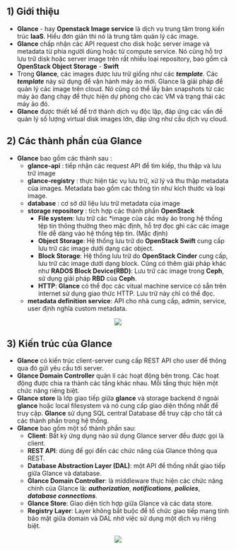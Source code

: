## **1) Giới thiệu**
- **Glance** - hay **Openstack Image service** là dịch vụ trung tâm trong kiến trúc **IaaS**. Hiểu đơn giản thì nó là trung tâm quản lý các image.
- **Glance** chấp nhận các API request cho disk hoặc server image và metadata từ phía người dùng hoặc từ compute service. Nó cũng hỗ trợ lưu trữ disk hoặc server image trên rất nhiều loại repository, bao gồm cả **OpenStack Object Storage** - **Swift**
- Trong **Glance**, các images được lưu trữ giống như các ***template***. Các ***template*** này sử dụng để vận hành máy ảo mới. Glance là giải pháp để quản lý các image trên cloud. Nó cũng có thể lấy bản snapshots từ các máy ảo đang chạy để thực hiện dự phòng cho các VM và trạng thái các máy ảo đó.
- **Glance** được thiết kế để trở thành dịch vụ độc lập, đáp ứng các vấn đề quản lý số lượng virtual disk images lớn, đáp ứng như cầu dịch vụ cloud.
## **2) Các thành phần của Glance**
- **Glance** bao gồm các thành sau :
    - **glance-api** : tiếp nhận các request API để tìm kiếp, thu thập và lưu trữ image
    - **glance-registry** : thực hiện tác vụ lưu trữ, xử lý và thu thập metadata của images. Metadata bao gồm các thông tin như kích thước và loại image.
    - **database** : cơ sở dữ liệu lưu trữ metadata của image
    - **storage repository** : tích hợp các thành phần **OpenStack**
        - **File system**: lưu trữ các *image của các máy ảo trong hệ thống tệp tin thông thường theo mặc định, hỗ trợ đọc ghi các các image file dễ dàng vào hệ thống tệp tin. (Mặc định)
        - **Object Storage**: Hệ thống lưu trữ do **OpenStack Swift** cung cấp lưu trữ các image dưới dạng các object.
        - **Block Storage**: Hệ thống lưu trữ do **OpenStack Cinder** cung cấp, lưu trữ các image dưới dạng block. Cũng có thêm giải pháp khác như **RADOS Block Device(RBD)**: Lưu trữ các image trong **Ceph**, sử dụng giải pháp **RBD** của **Ceph**.
        - **HTTP**: **Glance** có thể đọc các vitual machine service có sẵn trên internet sử dụng giao thức HTTP. Lưu trữ này chỉ có thể đọc.
    - **metadata definition service**: API cho nhà cung cấp, admin, service, user định nghĩa custom metadata.

<p align=center><img src="https://i.imgur.com/4XnCpJk.png"></p>

## **3) Kiến trúc của Glance**
- **Glance** có kiến trúc client-server cung cấp REST API cho user để thông qua đó gửi yêu cầu tới server.
- **Glance Domain Controller** quản lí các hoạt động bên trong. Các hoạt động được chia ra thành các tầng khác nhau. Mỗi tầng thực hiện một chức năng riêng biệt.
- **Glance store** là lớp giao tiếp giữa **glance** và storage backend ở ngoài **glance** hoặc local filesystem và nó cung cấp giao diện thống nhất để truy cập. **Glance** sử dụng SQL central Database để truy cập cho tất cả các thành phần trong hệ thống.
- **Glance** bao gồm một số thành phần sau:
    - **Client**: Bất kỳ ứng dụng nào sử dụng Glance server đều được gọi là client.
    - **REST API**: dùng để gọi đến các chức năng của Glance thông qua REST.
    - **Database Abstraction Layer (DAL)**: một API để thống nhất giao tiếp giữa Glance và database.
    - **Glance Domain Controller**: là middleware thực hiện các chức năng chính của Glance là: ***authorization***, ***notifications***, ***policies***, ***database connections***.
    - **Glance Store**: Giao diện tích hợp giữa Glance và các data store.
    - **Registry Layer**: Layer không bắt buộc để tổ chức giao tiếp mang tính bảo mật giữa domain và DAL nhờ việc sử dụng một dịch vụ riêng biệt.

<p align=center><img src="https://i.imgur.com/gHHuNjQ.png"></p>
